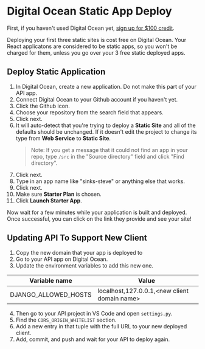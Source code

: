 # Digital Ocean Static App Deploy

First, if you haven't used Digital Ocean yet, [sign up for $100 credit](https://m.do.co/c/47e5e578d1cd).

Deploying your first three static sites is cost free on Digital Ocean. Your React applicatons are considered to be static apps, so you won't be charged for them, unless you go over your 3 free static deployed apps.

## Deploy Static Application

1. In Digital Ocean, create a new application. Do not make this part of your API app.
2. Connect Digital Ocean to your Github account if you haven't yet.
3. Click the Github icon.
4. Choose your repository from the search field that appears.
5. Click next.
6. It will auto-detect that you're trying to deploy a **Static Site** and all of the defaults should be unchanged. If it doesn't edit the project to change its type from **Web Service** to **Static Site**.
    > Note: If you get a message that it could not find an app in your repo, type `/src` in the "Source directory" field and click "Find directory".
7. Click next.
8. Type in an app name like "sinks-steve" or anything else that works.
9. Click next.
10. Make sure **Starter Plan** is chosen.
11. Click **Launch Starter App**.

Now wait for a few minutes while your application is built and deployed. Once successful, you can click on the link they provide and see your site!

## Updating API To Support New Client

1. Copy the new domain that your app is deployed to
2. Go to your API app on Digital Ocean.
3. Update the environment variables to add this new one.

| Variable name | Value | 
|---|--|
| DJANGO_ALLOWED_HOSTS | localhost,127.0.0.1,&lt;new client domain name&gt; |

4. Then go to your API project in VS Code and open `settings.py`.
5. Find the `CORS_ORIGIN_WHITELIST` section.
6. Add a new entry in that tuple with the full URL to your new deployed client.
7. Add, commit, and push and wait for your API to deploy again.
